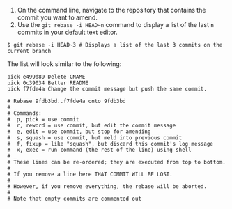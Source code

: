 1. On the command line, navigate to the repository that contains the commit you want to amend.
2. Use the `git rebase -i HEAD~n` command to display a list of the last `n` commits in your default text editor.
  ``` command-line
  $ git rebase -i HEAD~3 # Displays a list of the last 3 commits on the current branch
  ```  
  The list will look similar to the following:
  ``` command-line
  pick e499d89 Delete CNAME
  pick 0c39034 Better README
  pick f7fde4a Change the commit message but push the same commit.

  # Rebase 9fdb3bd..f7fde4a onto 9fdb3bd
  #
  # Commands:
  #  p, pick = use commit
  #  r, reword = use commit, but edit the commit message
  #  e, edit = use commit, but stop for amending
  #  s, squash = use commit, but meld into previous commit
  #  f, fixup = like "squash", but discard this commit's log message
  #  x, exec = run command (the rest of the line) using shell
  #
  # These lines can be re-ordered; they are executed from top to bottom.
  #
  # If you remove a line here THAT COMMIT WILL BE LOST.
  #
  # However, if you remove everything, the rebase will be aborted.
  #
  # Note that empty commits are commented out
  ```
